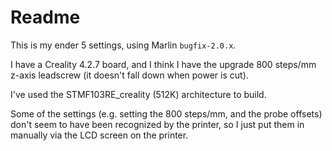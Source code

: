 # Readme
This is my ender 5 settings, using Marlin `bugfix-2.0.x`.

I have a Creality 4.2.7 board, and I think I have the upgrade 800 steps/mm z-axis leadscrew (it doesn't fall down when power is cut).

I've used the STMF103RE_creality (512K) architecture to build.

Some of the settings (e.g. setting the 800 steps/mm, and the probe offsets) don't seem to have been recognized by the printer, so I just put them in manually via the LCD screen on the printer.